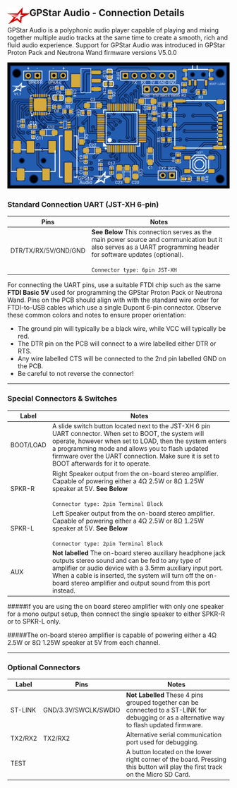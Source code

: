## <img src='images/gpstar_logo.png' width=50 align="left"/>GPStar Audio - Connection Details

GPStar Audio is a polyphonic audio player capable of playing and mixing together multiple audio tracks at the same time to create a smooth, rich and fluid audio experience. Support for GPStar Audio was introduced in GPStar Proton Pack and Neutrona Wand firmware versions V5.0.0
 
![](images/GPStarAudioPCB.png)

### Standard Connection UART (JST-XH 6-pin)

| Pins | Notes |
|------|-------|
| DTR/TX/RX/5V/GND/GND | ****See Below**** This connection serves as the main power source and communication but it also serves as a UART programming header for software updates (optional).<br><br>`Connector type: 6pin JST-XH` |

For connecting the UART pins, use a suitable FTDI chip such as the same **FTDI Basic 5V** used for programming the GPStar Proton Pack or Neutrona Wand. Pins on the PCB should align with with the standard wire order for FTDI-to-USB cables which use a single Dupont 6-pin connector. Observe these common colors and notes to ensure proper orientation:

- The ground pin will typically be a black wire, while VCC will typically be red.
- The DTR pin on the PCB will connect to a wire labelled either DTR or RTS.
- Any wire labelled CTS will be connected to the 2nd pin labelled GND on the PCB.
- Be careful to not reverse the connector!

---

### Special Connectors & Switches

| Label | Notes |
|-------|-------|
| BOOT/LOAD | A slide switch button located next to the JST-XH 6 pin UART connector. When set to BOOT, the system will operate, however when set to LOAD, then the system enters a programming mode and allows you to flash updated firmware over the UART connection. Make sure it is set to BOOT afterwards for it to operate. |
| SPKR-R | Right Speaker output from the on-board stereo amplifier. Capable of powering either a 4Ω 2.5W or 8Ω 1.25W speaker at 5V. ****See Below**** <br><br>`Connector type: 2pin Terminal Block` |
| SPKR-L | Left Speaker output from the on-board stereo amplifier. Capable of powering either a 4Ω 2.5W or 8Ω 1.25W speaker at 5V. ****See Below**** <br><br>`Connector type: 2pin Terminal Block` |
| AUX | ****Not labelled**** The on-board stereo auxiliary headphone jack outputs stereo sound and can be fed to any type of amplifier or audio device with a 3.5mm auxiliary input port. When a cable is inserted, the system will turn off the on-board stereo amplifier and output sound from this port instead. 

#####If you are using the on board stereo amplifier with only one speaker for a mono output setup, then connect the single speaker to either SPKR-R or to SPKR-L only. 

#####The on-board stereo amplifier is capable of powering either a 4Ω 2.5W or 8Ω 1.25W speaker at 5V from each channel.

---

### Optional Connectors

| Label | Pins | Notes |
|-------|------|-------|
| ST-LINK | GND/3.3V/SWCLK/SWDIO | ****Not Labelled**** These 4 pins grouped together can be connected to a ST-LINK for debugging or as a alternative way to flash updated firmware. |
| TX2/RX2 | TX2/RX2 | Alternative serial communication port used for debugging. |
| TEST |  | A button located on the lower right corner of the board. Pressing this button will play the first track on the Micro SD Card. |
